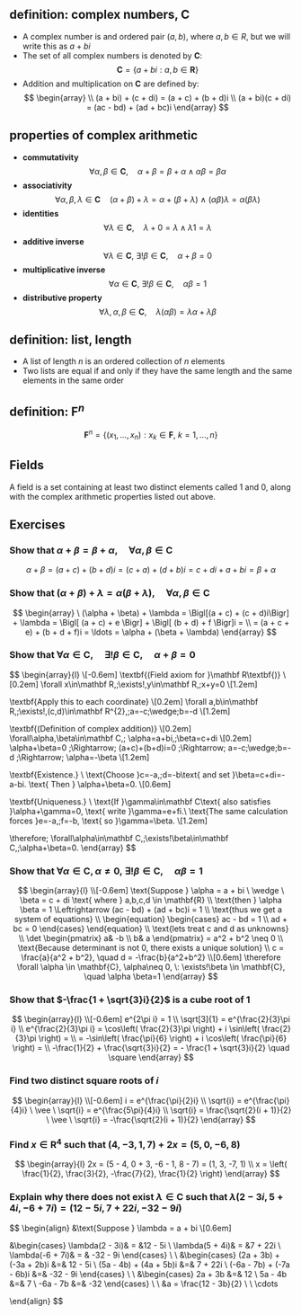 ## definition: complex numbers, $\mathbf{C}$
- A complex number is and ordered pair $(a,b)$, where $a,b \in R$, but we will write this as $a + bi$
- The set of all complex numbers is denoted by $\mathbf{C}$:
 $$
 \mathbf{C} = \{a + bi : a,b \in \mathbf{R}\}
$$
- Addition and multiplication on $\mathbf{C}$ are defined by:
 $$
 \begin{array} \\
 (a + bi) + (c + di) = (a + c) + (b + d)i \\
 (a + bi)(c + di) = (ac - bd) + (ad + bc)i
\end{array}
 $$


## properties of complex arithmetic
- **commutativity**
$$\forall \alpha, \beta \in \mathbf{C}, \quad \alpha + \beta = \beta + \alpha \wedge \alpha \beta = \beta \alpha$$
- **associativity**
$$\forall \alpha, \beta, \lambda \in \mathbf{C} \quad (\alpha + \beta) + \lambda = \alpha + (\beta + \lambda) \ \wedge \ (\alpha \beta)\lambda = \alpha(\beta \lambda)$$
- **identities**
$$\forall \lambda \in \mathbf{C}, \quad \lambda + 0 = \lambda \wedge \lambda 1 = \lambda$$
- **additive inverse**
$$\forall\lambda \in \mathbf{C}, \: \exists! \beta \in \mathbf{C}, \quad \alpha + \beta = 0$$
- **multiplicative inverse**
$$\forall \alpha \in \mathbf{C}, \: \exists!\beta \in \mathbf{C}, \quad \alpha \beta = 1$$
- **distributive property**
$$\forall \lambda, \alpha, \beta \in \mathbf{C}, \quad \lambda(\alpha \beta) = \lambda \alpha + \lambda \beta$$
## definition: list, length
- A list of length $n$ is an ordered collection of $n$ elements
- Two lists are equal if and only if they have the same length and the same elements in the same order

## definition: $\mathbf{F}^n$
$$\mathbf{F}^n = \{ (x_{1}, \ldots, x_{n}): x_{k} \in \mathbf{F}, \ k = 1, \ldots, n\}$$
## Fields
A field is a set containing at least two distinct elements called 1 and 0, along with the complex arithmetic properties listed out above.
## Exercises
### Show that $\alpha + \beta = \beta + \alpha, \quad \forall \alpha, \beta \in \mathbf{C}$
$$
\alpha + \beta = (a + c) + (b + d)i = (c + a) + (d + b)i = c + di + a + bi = \beta + \alpha
$$
### Show that $(\alpha + \beta) + \lambda = \alpha (\beta + \lambda), \quad \forall \alpha, \beta \in \mathbf{C}$
$$
\begin{array} \
(\alpha + \beta) + \lambda = \Bigl[(a + c) + (c + d)i\Bigr] + \lambda = \Bigl[ (a + c) + e \Bigr] + \Bigl[ (b + d) + f \Bigr]i = \\ = (a + c + e) + (b + d + f)i = \ldots = \alpha + (\beta + \lambda)
\end{array}
$$
### Show that $\forall \alpha \in \mathbf{C}, \quad \exists!\beta \in \mathbf{C}, \quad \alpha + \beta = 0$
$$
\begin{array}{l}
\\[-0.6em]
\textbf{(Field axiom for }\mathbf R\textbf{)} \\[0.2em]
\forall x\in\mathbf R,\;\exists!\,y\in\mathbf R,\;x+y=0
\\[1.2em]

\textbf{Apply this to each coordinate} \\[0.2em]
\forall a,b\in\mathbf R,\;\exists!\,(c,d)\in\mathbf R^{2},\;a=-c\;\wedge\;b=-d
\\[1.2em]

\textbf{(Definition of complex addition)} \\[0.2em]
\forall\alpha,\beta\in\mathbf C,\;
\alpha=a+bi,\;\beta=c+di
\\[0.2em]
\alpha+\beta=0
\;\Rightarrow\;
(a+c)+(b+d)i=0
\;\Rightarrow\;
a=-c\;\wedge\;b=-d
\;\Rightarrow\;
\alpha=-\beta
\\[1.2em]

\textbf{Existence.} \\
\text{Choose }c=-a,\;d=-b\text{ and set }\beta=c+di=-a-bi.
\text{ Then } \alpha+\beta=0. \\[0.6em]

\textbf{Uniqueness.} \\
\text{If }\gamma\in\mathbf C\text{ also satisfies }\alpha+\gamma=0,
\text{ write }\gamma=e+fi.\\
\text{The same calculation forces }e=-a,\;f=-b,
\text{ so }\gamma=\beta.
\\[1.2em]

\therefore\;
\forall\alpha\in\mathbf C,\;\exists!\beta\in\mathbf C,\;\alpha+\beta=0.
\end{array}
$$
### Show that $\forall \alpha \in \mathbf{C}, \alpha\neq 0, \: \exists!\beta \in \mathbf{C}, \quad \alpha \beta=1$
$$
\begin{array}{l} \\[-0.6em]
\text{Suppose } \alpha = a + bi \ \wedge \ \beta = c + di \text{ where } a,b,c,d \in \mathbf{R} \\
\text{then } \alpha \beta = 1 \Leftrightarrow (ac - bd) + (ad + bc)i = 1 \\
\text{thus we get a system of equations} \\
\begin{equation}
\begin{cases}
ac - bd = 1 \\
ad + bc = 0
\end{cases}
\end{equation} \\
\text{lets treat c and d as unknowns} \\
\det \begin{pmatrix}
a& -b \\
b& a
\end{pmatrix} = a^2 + b^2 \neq 0 \\
\text{Because determinant is not 0, there exists a unique solution} \\
c = \frac{a}{a^2 + b^2}, \quad d = -\frac{b}{a^2+b^2} \\[0.6em]
\therefore \forall \alpha \in \mathbf{C}, \alpha\neq 0, \: \exists!\beta \in \mathbf{C}, \quad \alpha \beta=1
\end{array}
$$
### Show that $-\frac{1 + \sqrt{3}i}{2}$ is a cube root of 1
$$
\begin{array}{l} \\[-0.6em]
e^{2\pi i} = 1 \\
\sqrt[3]{1} = e^{\frac{2}{3}\pi i} \\
e^{\frac{2}{3}\pi i} = \cos\left( \frac{2}{3}\pi \right) + i \sin\left( \frac{2}{3}\pi \right) = \\
= -\sin\left( \frac{\pi}{6} \right) + i \cos\left( \frac{\pi}{6} \right) = \\
-\frac{1}{2} + \frac{\sqrt{3}i}{2} = - \frac{1 + \sqrt{3}i}{2} \quad \square
\end{array}
$$
### Find two distinct square roots of $i$
$$
\begin{array}{l} \\[-0.6em]
i = e^{\frac{\pi}{2}i} \\
\sqrt{i} = e^{\frac{\pi}{4}i} \ \vee \ \sqrt{i} = e^{\frac{5\pi}{4}i} \\
\sqrt{i} = \frac{\sqrt{2}(i + 1)}{2} \ \vee \ \sqrt{i} = -\frac{\sqrt{2}(i + 1)}{2}
\end{array}
$$
### Find $x \in \mathbf{R}^4$ such that $(4, -3, 1, 7) + 2x = (5, 0, -6, 8)$
$$
\begin{array}{l}
2x = (5 - 4, 0 + 3, -6 - 1, 8 - 7) = (1, 3, -7, 1) \\
x = \left( \frac{1}{2}, \frac{3}{2}, -\frac{7}{2}, \frac{1}{2} \right)
\end{array}
$$

### Explain why there does not exist $\lambda \in \mathbf{C}$ such that $\lambda(2 - 3i, 5 + 4i, -6 + 7i) = (12 - 5i, 7 + 22i, -32 - 9i)$
$$
\begin{align}
&\text{Suppose } \lambda = a + bi \\[0.6em]

&\begin{cases}
\lambda(2 - 3i)& = &12 - 5i \\
\lambda(5 + 4i)& = &7 + 22i \\
\lambda(-6 + 7i)& = & -32 - 9i
\end{cases} \\
\\
&\begin{cases}
(2a + 3b) + (-3a + 2b)i &=& 12 - 5i \\
(5a - 4b) + (4a + 5b)i &=& 7 + 22i \\
(-6a - 7b) + (-7a - 6b)i &=& -32 - 9i
\end{cases} \\
\\
&\begin{cases}
2a + 3b &=& 12 \\
5a - 4b &=& 7 \\
-6a - 7b &=& -32
\end{cases} \\
\\
&a = \frac{12 - 3b}{2} \\ \\
\cdots

\end{align}
$$
